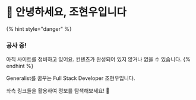 # 👋 안녕하세요, 조현우입니다

{% hint style="danger" %}
### 공사 중!



아직 사이트를 정비하고 있어요. 컨텐츠가 완성되어 있지 않거나 없을 수 있습니다.
{% endhint %}



Generalist를 꿈꾸는 Full Stack Developer 조현우입니다.

좌측 링크들을 활용하여 정보를 탐색해보세요! :eyes:


